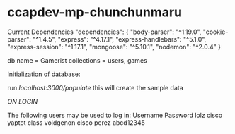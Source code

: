 # ccapdev-mp-chunchunmaru
Current Dependencies
"dependencies": {
    "body-parser": "^1.19.0",
    "cookie-parser": "^1.4.5",
    "express": "^4.17.1",
    "express-handlebars": "^5.1.0",
    "express-session": "^1.17.1",
    "mongoose": "^5.10.1",
    "nodemon": "^2.0.4"
  }

db name = Gamerist
collections = users, games

Initialization of database:

run     *localhost:3000/populate*
this will create the sample data


*ON LOGIN*

The following users may be used to log in:
Username        Password
lolz            cisco
yaptot          class
voidgenon       cisco
perez           abcd12345

